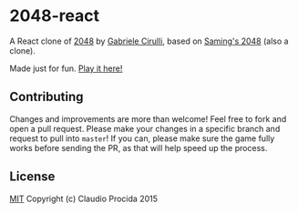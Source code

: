 # 2048-react
A React clone of [2048](https://github.com/gabrielecirulli/2048) by [Gabriele Cirulli](https://github.com/gabrielecirulli), based on [Saming's 2048](http://saming.fr/p/2048/) (also a clone).

Made just for fun. [Play it here!](http://claudiopro.github.io/2048-react/)

## Contributing
Changes and improvements are more than welcome! Feel free to fork and open a pull request. Please make your changes in a specific branch and request to pull into `master`! If you can, please make sure the game fully works before sending the PR, as that will help speed up the process.

## License
[MIT](http://opensource.org/licenses/MIT)
Copyright (c) Claudio Procida 2015
